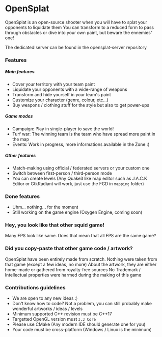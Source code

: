 OpenSplat
=============
OpenSplat is an open-source shooter when you will have to splat your opponents to liquidate them
You can transform to a reduced form to pass through obstacles or dive into your own paint, but beware the ennemies' one!

The dedicated server can be found in the opensplat-server repository

### Features
##### Main features
* Cover your territory with your team paint
* Liquidate your opponents with a wide-range of weapons
* Transform and hide yourself in your team's paint
* Customize your character (genre, colour, etc...)
* Buy weapons / clothing stuff for the style but also to get power-ups

##### Game modes
* Campaign: Play in single-player to save the world!
* Turf war: The winning team is the team who have spread more paint in the map
* Events: Work in progress, more informations available in the Zone :)

##### Other features
* Match-making using official / federated servers or your custom one
* Switch between first-person / third-person mode
* You can create levels (Any Quake3 like map editor such as J.A.C.K Editor or GtkRadiant will work, just use the FGD in `mapping` folder)

### Done features
* Uhm... nothing... for the moment
* Still working on the game engine (Oxygen Engine, coming soon)

### Hey, you look like that other squid game!
Many FPS look like same. Does that mean that all FPS are the same game?

### Did you copy-paste that other game code / artwork?
OpenSplat have been entirely made from scratch. Nothing were taken from that game (except a few ideas, no more)
About the artwork, they are either home-made or gathered from royalty-free sources
No Trademark / Intellectual properties were harmed during the making of this game

### Contributions guidelines
* We are open to any new ideas :)
* Don't know how to code? Not a problem, you can still probably make wonderful artworks / ideas / levels
* Minimum supported C++ revision must be C++17
* Targetted OpenGL version must `3.3 Core`
* Please use CMake (Any modern IDE should generate one for you)
* Your code must be cross-platform (Windows / Linux is the minimum)
